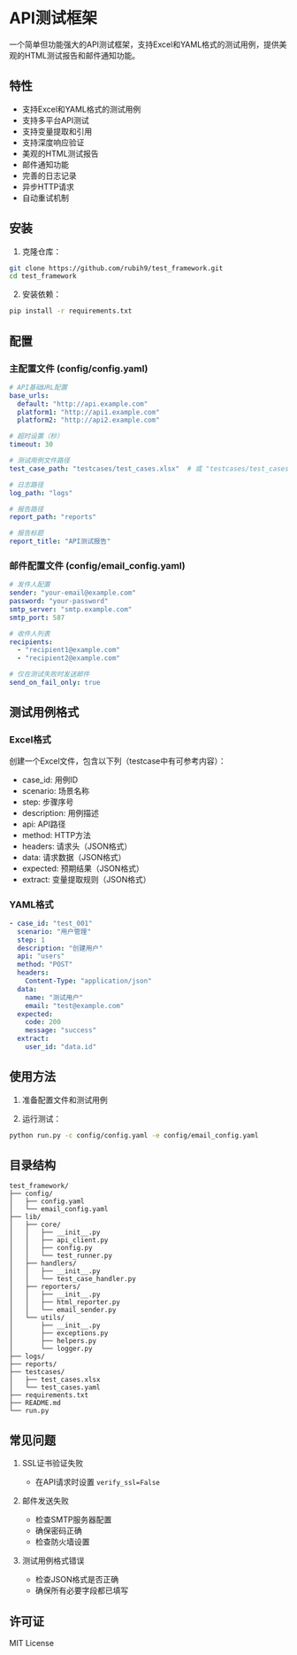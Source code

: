 # API测试框架

一个简单但功能强大的API测试框架，支持Excel和YAML格式的测试用例，提供美观的HTML测试报告和邮件通知功能。

## 特性

- 支持Excel和YAML格式的测试用例
- 支持多平台API测试
- 支持变量提取和引用
- 支持深度响应验证
- 美观的HTML测试报告
- 邮件通知功能
- 完善的日志记录
- 异步HTTP请求
- 自动重试机制

## 安装

1. 克隆仓库：

```bash
git clone https://github.com/rubih9/test_framework.git
cd test_framework
```

2. 安装依赖：

```bash
pip install -r requirements.txt
```

## 配置

### 主配置文件 (config/config.yaml)

```yaml
# API基础URL配置
base_urls:
  default: "http://api.example.com"
  platform1: "http://api1.example.com"
  platform2: "http://api2.example.com"

# 超时设置（秒）
timeout: 30

# 测试用例文件路径
test_case_path: "testcases/test_cases.xlsx"  # 或 "testcases/test_cases.yaml"

# 日志路径
log_path: "logs"

# 报告路径
report_path: "reports"

# 报告标题
report_title: "API测试报告"
```

### 邮件配置文件 (config/email_config.yaml)

```yaml
# 发件人配置
sender: "your-email@example.com"
password: "your-password"
smtp_server: "smtp.example.com"
smtp_port: 587

# 收件人列表
recipients:
  - "recipient1@example.com"
  - "recipient2@example.com"

# 仅在测试失败时发送邮件
send_on_fail_only: true
```

## 测试用例格式

### Excel格式

创建一个Excel文件，包含以下列（testcase中有可参考内容）：

- case_id: 用例ID
- scenario: 场景名称
- step: 步骤序号
- description: 用例描述
- api: API路径
- method: HTTP方法
- headers: 请求头（JSON格式）
- data: 请求数据（JSON格式）
- expected: 预期结果（JSON格式）
- extract: 变量提取规则（JSON格式）

### YAML格式

```yaml
- case_id: "test_001"
  scenario: "用户管理"
  step: 1
  description: "创建用户"
  api: "users"
  method: "POST"
  headers:
    Content-Type: "application/json"
  data:
    name: "测试用户"
    email: "test@example.com"
  expected:
    code: 200
    message: "success"
  extract:
    user_id: "data.id"
```

## 使用方法

1. 准备配置文件和测试用例

2. 运行测试：

```bash
python run.py -c config/config.yaml -e config/email_config.yaml
```

## 目录结构

```text
test_framework/
├── config/
│   ├── config.yaml
│   └── email_config.yaml
├── lib/
│   ├── core/
│   │   ├── __init__.py
│   │   ├── api_client.py
│   │   ├── config.py
│   │   └── test_runner.py
│   ├── handlers/
│   │   ├── __init__.py
│   │   └── test_case_handler.py
│   ├── reporters/
│   │   ├── __init__.py
│   │   ├── html_reporter.py
│   │   └── email_sender.py
│   └── utils/
│       ├── __init__.py
│       ├── exceptions.py
│       ├── helpers.py
│       └── logger.py
├── logs/
├── reports/
├── testcases/
│   ├── test_cases.xlsx
│   └── test_cases.yaml
├── requirements.txt
├── README.md
└── run.py
```

## 常见问题

1. SSL证书验证失败
   - 在API请求时设置 `verify_ssl=False`

2. 邮件发送失败
   - 检查SMTP服务器配置
   - 确保密码正确
   - 检查防火墙设置

3. 测试用例格式错误
   - 检查JSON格式是否正确
   - 确保所有必要字段都已填写

## 许可证

MIT License
